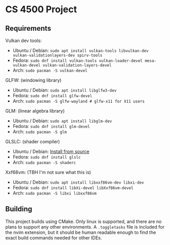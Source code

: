 # CS 4500 Project

## Requirements

Vulkan dev tools:

-   Ubuntu / Debian: `sudo apt install vulkan-tools libvulkan-dev vulkan-validationlayers-dev spirv-tools`
-   Fedora: `sudo dnf install vulkan-tools vulkan-loader-devel mesa-vulkan-devel vulkan-validation-layers-devel`
-   Arch: `sudo pacman -S vulkan-devel`

GLFW: (windowing library)

-   Ubuntu / Debian: `sudo apt install libglfw3-dev`
-   Fedora: `sudo dnf install glfw-devel`
-   Arch: `sudo pacman -S glfw-wayland # glfw-x11 for X11 users`

GLM: (linear algebra library)

-   Ubuntu / Debian: `sudo apt install libglm-dev`
-   Fedora: `sudo dnf install glm-devel`
-   Arch: `sudo pacman -S glm`

GLSLC: (shader compiler)

-   Ubuntu / Debian: [Install from source](https://github.com/google/shaderc/blob/main/downloads.md)
-   Fedora: `sudo dnf install glslc`
-   Arch: `sudo pacman -S shaderc`

Xxf68vm: (TBH I'm not sure what this is)

-   Ubuntu / Debian: `sudo apt install libxxf86vm-dev libxi-dev`
-   Fedora: `sudo dnf install libXi-devel libXxf86vm-devel`
-   Arch: `sudo pacman -S libxi libxxf86vm`

## Building

This project builds using CMake.
Only linux is supported, and there are no plans to support any other environments.
A `.toggletasks` file is included for the nvim extension, but it should be human readable enough to find the exact build commands needed for other IDEs.
